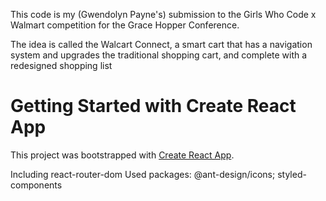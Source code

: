 This code is my (Gwendolyn Payne's) submission to the Girls Who Code x Walmart competition for the Grace Hopper Conference.

The idea is called the Walcart Connect, a smart cart that has a navigation system and upgrades the traditional shopping cart, and
complete with a redesigned shopping list

# Getting Started with Create React App

This project was bootstrapped with [Create React App](https://github.com/facebook/create-react-app).

Including react-router-dom
Used packages: @ant-design/icons; styled-components
